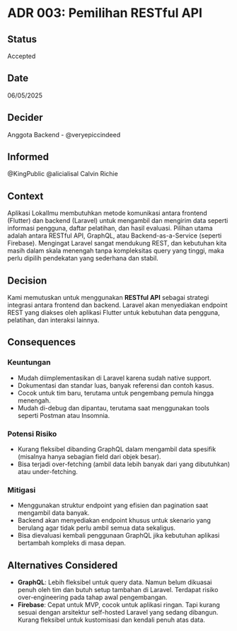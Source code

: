 # ADR 003: Pemilihan RESTful API

## Status
Accepted

## Date
06/05/2025

## Decider 
Anggota Backend - @veryepiccindeed

## Informed
@KingPublic
@alicialisal
Calvin Richie

## Context

Aplikasi LokaIlmu membutuhkan metode komunikasi antara frontend (Flutter) dan backend (Laravel) untuk mengambil dan mengirim data seperti informasi pengguna, daftar pelatihan, dan hasil evaluasi. Pilihan utama adalah antara RESTful API, GraphQL, atau Backend-as-a-Service (seperti Firebase). Mengingat Laravel sangat mendukung REST, dan kebutuhan kita masih dalam skala menengah tanpa kompleksitas query yang tinggi, maka perlu dipilih pendekatan yang sederhana dan stabil.

## Decision

Kami memutuskan untuk menggunakan **RESTful API** sebagai strategi integrasi antara frontend dan backend. Laravel akan menyediakan endpoint REST yang diakses oleh aplikasi Flutter untuk kebutuhan data pengguna, pelatihan, dan interaksi lainnya.

## Consequences

### Keuntungan

- Mudah diimplementasikan di Laravel karena sudah native support.
- Dokumentasi dan standar luas, banyak referensi dan contoh kasus.
- Cocok untuk tim baru, terutama untuk pengembang pemula hingga menengah.
- Mudah di-debug dan dipantau, terutama saat menggunakan tools seperti Postman atau Insomnia.

### Potensi Risiko

- Kurang fleksibel dibanding GraphQL dalam mengambil data spesifik (misalnya hanya sebagian field dari objek besar).
- Bisa terjadi over-fetching (ambil data lebih banyak dari yang dibutuhkan) atau under-fetching.

### Mitigasi

- Menggunakan struktur endpoint yang efisien dan pagination saat mengambil data banyak.
- Backend akan menyediakan endpoint khusus untuk skenario yang berulang agar tidak perlu ambil semua data sekaligus.
- Bisa dievaluasi kembali penggunaan GraphQL jika kebutuhan aplikasi bertambah kompleks di masa depan.

## Alternatives Considered

- **GraphQL**: Lebih fleksibel untuk query data. Namun belum dikuasai penuh oleh tim dan butuh setup tambahan di Laravel. Terdapat risiko over-engineering pada tahap awal pengembangan.
- **Firebase**: Cepat untuk MVP, cocok untuk aplikasi ringan. Tapi kurang sesuai dengan arsitektur self-hosted Laravel yang sedang dibangun. Kurang fleksibel untuk kustomisasi dan kendali penuh atas data.